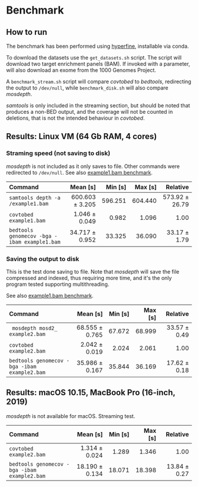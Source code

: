 # Benchmark

## How to run

The benchmark has been performed using [hyperfine](https://github.com/sharkdp/hyperfine), installable via conda.

To download the datasets use the `get_datasets.sh` script. 
The script will download two target enrichment panels (BAM).
If invoked with a parameter, will also download an exome from the 1000 Genomes Project.

A `benchmark_stream.sh` script will compare _covtobed_ to _bedtools_, redirecting the output to `/dev/null`,
while `benchmark_disk.sh` will also compare _mosdepth_.

_samtools_ is only included in the streaming section, but should be noted that produces a non-BED output, and the coverage will not be counted in deletions, that is not the intended behaviour in _covtobed_.

## Results: Linux VM (64 Gb RAM, 4 cores)

### Straming speed (not saving to disk)

_mosdepth_ is not included as it only saves to file. Other commands were redirected to `/dev/null`.
See also [example1.bam benchmark](stream/benchmarkStream_example1.md). 

| Command | Mean [s] | Min [s] | Max [s] | Relative |
|:---|---:|---:|---:|---:|
| `samtools depth -a /example1.bam` | 600.603 ± 3.205 | 596.251 | 604.440 | 573.92 ± 26.79 |
| `covtobed example1.bam` | 1.046 ± 0.049 | 0.982 | 1.096 | 1.00 |
| `bedtools genomecov -bga -ibam example1.bam` | 34.717 ± 0.952 | 33.325 | 36.090 | 33.17 ± 1.79 |



### Saving the output to disk

This is the test done saving to file. 
Note that _mosdepth_ will save the file compressed and indexed, thus requiring more time, 
and it's the only program tested supporting multithreading. 

See also [example1.bam benchmark](disk/benchmark2_example1.md).

| Command | Mean [s] | Min [s] | Max [s] | Relative |
|:---|---:|---:|---:|---:|
| ` mosdepth mosd2_ example2.bam` | 68.555 ± 0.765 | 67.672 | 68.999 | 33.57 ± 0.49 |
| `covtobed example2.bam` | 2.042 ± 0.019 | 2.024 | 2.061 | 1.00 |
| `bedtools genomecov -bga -ibam example2.bam` | 35.986 ± 0.167 | 35.844 | 36.169 | 17.62 ± 0.18 |

## Results: macOS 10.15, MacBook Pro (16-inch, 2019)

_mosdepth_ is not available for macOS. 
Streaming test.

| Command | Mean [s] | Min [s] | Max [s] | Relative |
|:---|---:|---:|---:|---:|
| `covtobed example2.bam` | 1.314 ± 0.024 | 1.289 | 1.346 | 1.00 |
| `bedtools genomecov -bga -ibam example2.bam` | 18.190 ± 0.134 | 18.071 | 18.398 | 13.84 ± 0.27 |
